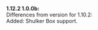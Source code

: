 **1.12.2 1.0.0b:**<br />
Differences from version for 1.10.2:<br />
Added: Shulker Box support.<br />
